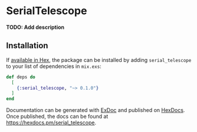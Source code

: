 # SerialTelescope

**TODO: Add description**

## Installation

If [available in Hex](https://hex.pm/docs/publish), the package can be installed
by adding `serial_telescope` to your list of dependencies in `mix.exs`:

```elixir
def deps do
  [
    {:serial_telescope, "~> 0.1.0"}
  ]
end
```

Documentation can be generated with [ExDoc](https://github.com/elixir-lang/ex_doc)
and published on [HexDocs](https://hexdocs.pm). Once published, the docs can
be found at <https://hexdocs.pm/serial_telescope>.

